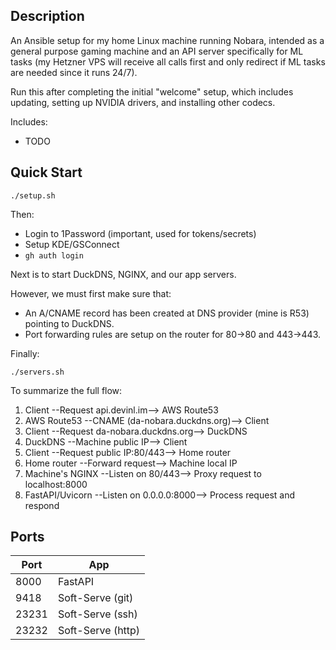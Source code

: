 ## Description

An Ansible setup for my home Linux machine running Nobara, intended as a general purpose gaming machine and an API server specifically for ML tasks (my Hetzner VPS will receive all calls first and only redirect if ML tasks are needed since it runs 24/7). 

Run this after completing the initial "welcome" setup, which includes updating, setting up NVIDIA drivers, and installing other codecs.

Includes: 

- TODO

## Quick Start

```
./setup.sh
```

Then: 

- Login to 1Password (important, used for tokens/secrets)
- Setup KDE/GSConnect
- `gh auth login`

Next is to start DuckDNS, NGINX, and our app servers. 

However, we must first make sure that:

- An A/CNAME record has been created at DNS provider (mine is R53) pointing to DuckDNS. 
- Port forwarding rules are setup on the router for 80->80 and 443->443.

Finally:

```
./servers.sh
```

To summarize the full flow: 

1. Client --Request api.devinl.im--> AWS Route53
2. AWS Route53 --CNAME (da-nobara.duckdns.org)--> Client
3. Client --Request da-nobara.duckdns.org--> DuckDNS
4. DuckDNS --Machine public IP--> Client
5. Client --Request public IP:80/443--> Home router
6. Home router --Forward request--> Machine local IP
7. Machine's NGINX --Listen on 80/443--> Proxy request to localhost:8000
8. FastAPI/Uvicorn --Listen on 0.0.0.0:8000--> Process request and respond

## Ports

| Port  | App               |
| ----- | ----------------- |
| 8000  | FastAPI           |
| 9418  | Soft-Serve (git)  |
| 23231 | Soft-Serve (ssh)  |
| 23232 | Soft-Serve (http) |
